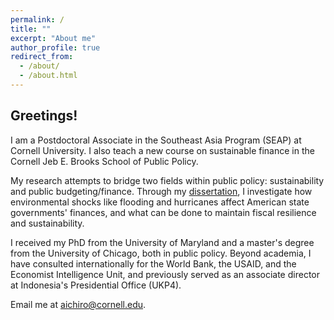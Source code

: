 ```yaml
---
permalink: /
title: ""
excerpt: "About me"
author_profile: true
redirect_from: 
  - /about/
  - /about.html
---
```



<h2> Greetings! </h2>

I am a Postdoctoral Associate in the Southeast Asia Program (SEAP) at Cornell University. I also teach a new course on sustainable finance in the Cornell Jeb E. Brooks School of Public Policy.

My research attempts to bridge two fields within public policy: sustainability and public budgeting/finance. Through my [dissertation](https://drum.lib.umd.edu/items/f13a8fd1-29b3-4794-bb0f-bf9caaf5f483), I investigate how environmental shocks like flooding and hurricanes affect American state governments' finances, and what can be done to maintain fiscal resilience and sustainability.

I received my PhD from the University of Maryland and a master's degree from the University of Chicago, both in public policy. Beyond academia, I have consulted internationally for the World Bank, the USAID, and the Economist Intelligence Unit, and previously served as an associate director at Indonesia's Presidential Office (UKP4).

Email me at [aichiro@cornell.edu](mailto:aichiro@cornell.edu).
